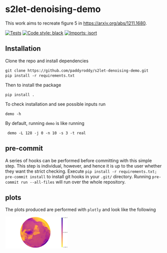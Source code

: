 # s2let-denoising-demo

This work aims to recreate figure 5 in https://arxiv.org/abs/1211.1680.

[![Tests](https://github.com/paddyroddy/s2let-denoising-demo/actions/workflows/deploy.yml/badge.svg)](https://github.com/paddyroddy/s2let-denoising-demo/actions/workflows/deploy.yml)
[![Code style: black](https://img.shields.io/badge/code%20style-black-000000.svg)](https://github.com/ambv/black)
[![Imports: isort](https://img.shields.io/badge/%20imports-isort-%231674b1?style=flat&labelColor=ef8336)](https://pycqa.github.io/isort/)

## Installation

Clone the repo and install dependencies
```
git clone https://github.com/paddyroddy/s2let-denoising-demo.git
pip install -r requirements.txt
```

Then to install the package
```
pip install .
```

To check installation and see possible inputs run
```
demo -h
```

By default, running `demo` is like running
```
 demo -L 128 -j 0 -n 10 -s 3 -t real
```

## pre-commit

A series of hooks can be performed before committing with this simple step. This step is individual, however, and hence it is up to the user whether they want the strict checking. Execute `pip install -r requirements.txt; pre-commit install` to install git hooks in your `.git/` directory. Running `pre-commit run --all-files` will run over the whole repository.

## plots

The plots produced are performed with `plotly` and look like the following

<img src="denoising_demo/figures/earth.png" width="200"/>
